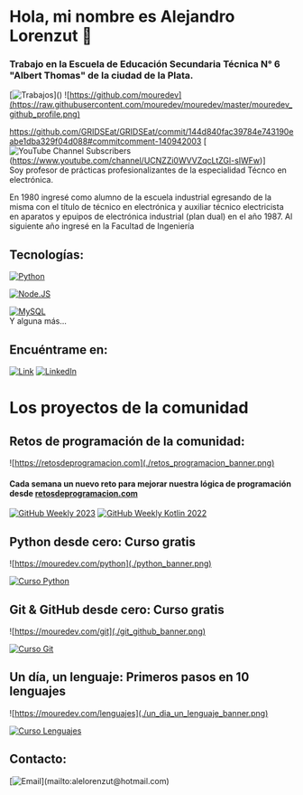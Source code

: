 #  Hola, mi nombre es Alejandro Lorenzut 👋
### Trabajo en la Escuela de Educación Secundaria Técnica N° 6 "Albert Thomas" de la ciudad de la Plata.

[![Trabajos](https://photos.google.com/photo/AF1QipOjNITH2c3wFW4SoBny8Izda4RcXzZOz1dQa0C_)]()
![https://github.com/mouredev](https://raw.githubusercontent.com/mouredev/mouredev/master/mouredev_github_profile.png)

https://github.com/GRIDSEat/GRIDSEat/commit/144d840fac39784e743190eabe1dba329f04d088#commitcomment-140942003
[![YouTube Channel Subscribers](https://youtube.com/alejandrolorenzut6906)(https://www.youtube.com/channel/UCNZZi0WVVZqcLtZGl-sIWFw)]
</br>
Soy profesor de prácticas profesionalizantes de la especialidad Técnco en electrónica.

En 1980 ingresé como alumno de la escuela industrial egresando de la misma con el título de técnico en electrónica y auxiliar técnico electricista en aparatos y epuipos de electrónica industrial (plan dual) en el año 1987. Al siguiente año ingresé en la Facultad de Ingeniería 



## Tecnologías:

[![Python](https://img.shields.io/badge/Python-yellow?style=for-the-badge&logo=python&logoColor=white&labelColor=101010)]()

[![Node.JS](https://img.shields.io/badge/Node.JS-339933?style=for-the-badge&logo=node.js&logoColor=white&labelColor=101010)]()

[![MySQL](https://img.shields.io/badge/MySQL-4479A1?style=for-the-badge&logo=mysql&logoColor=white&labelColor=101010)]()
</br>
Y alguna más...

## Encuéntrame en:


[![Link](https://img.shields.io/badge/Link_Site-moure.dev-39E09B?style=for-the-badge&logo=Linktree&logoColor=white&labelColor=101010)](https://mouredev.com)
[![LinkedIn](https://img.shields.io/badge/LinkedIn-Brais_Moure-0077B5?style=for-the-badge&logo=linkedin&logoColor=white&labelColor=101010)](https://www.linkedin.com/in/braismoure)



# Los proyectos de la comunidad

## Retos de programación de la comunidad:

![https://retosdeprogramacion.com](./retos_programacion_banner.png)

#### Cada semana un nuevo reto para mejorar nuestra lógica de programación desde [retosdeprogramacion.com](https://retosdeprogramacion.com)

[![GitHub Weekly 2023](https://img.shields.io/github/stars/mouredev/retos-programacion-2023?label=Retos%20Semanales%202023&style=social)](https://github.com/mouredev/retos-programacion-2023)
[![GitHub Weekly Kotlin 2022](https://img.shields.io/github/stars/mouredev/Weekly-Challenge-2022-Kotlin?label=Retos%20Semanales%202022&style=social)](https://github.com/mouredev/Weekly-Challenge-2022-Kotlin)

## Python desde cero: Curso gratis
![https://mouredev.com/python](./python_banner.png)

[![Curso Python](https://img.shields.io/github/stars/mouredev/hello-python?label=Curso%20Python%20desde%20cero&style=social)](https://github.com/mouredev/hello-python)

## Git & GitHub desde cero: Curso gratis
![https://mouredev.com/git](./git_github_banner.png)

[![Curso Git](https://img.shields.io/github/stars/mouredev/hello-git?label=Curso%20Git%20y%20GitHub&style=social)](https://github.com/mouredev/hello-git)

## Un día, un lenguaje: Primeros pasos en 10 lenguajes
![https://mouredev.com/lenguajes](./un_dia_un_lenguaje_banner.png)

[![Curso Lenguajes](https://img.shields.io/github/stars/mouredev/one-day-one-language?label=Un%20día,%20un%20lenguaje&style=social)](https://github.com/mouredev/one-day-one-language)






## Contacto:

[![Email](https://img.shields.io/badge/alelorenzut@hotmail.com-email_personal_(respuesta_lenta)-D14836?style=for-the-badge&logo=gmail&logoColor=white&labelColor=101010)](mailto:alelorenzut@hotmail.com)

